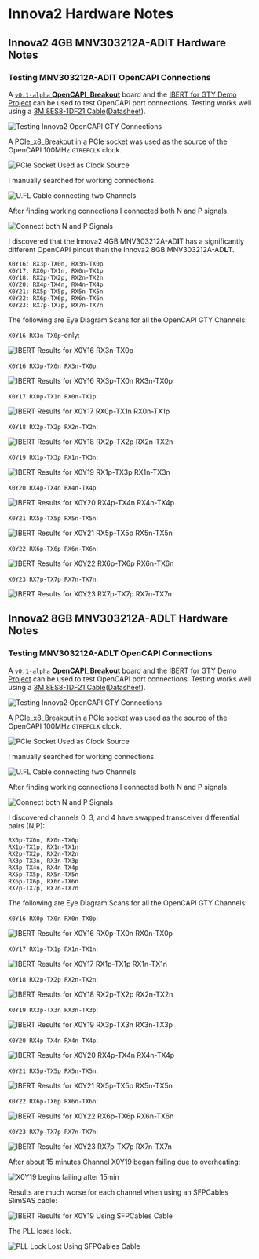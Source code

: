 # Innova2 Hardware Notes




## Innova2 4GB MNV303212A-ADIT Hardware Notes


### Testing MNV303212A-ADIT OpenCAPI Connections

A [`v0.1-alpha` **OpenCAPI_Breakout**](https://github.com/mwrnd/OpenCAPI_Breakout/releases/tag/v0.1-alpha) board and the [IBERT for GTY Demo Project](https://github.com/mwrnd/innova2_experiments/tree/main/xcku15p_ffve1517_GTY_IBERT) can be used to test OpenCAPI port connections. Testing works well using a [3M 8ES8-1DF21 Cable](https://www.trustedparts.com/en/search/8ES8-1DF21)([Datasheet](https://multimedia.3m.com/mws/media/1398233O/3m-slimline-twin-ax-assembly-sff-8654-x8-30awg-78-5100-2665-8.pdf)).

![Testing Innova2 OpenCAPI GTY Connections](img/Innova2_4GB_MNV303212A-ADIT_Testing_OpenCAPI_GTY.jpg)

A [PCIe_x8_Breakout](https://github.com/mwrnd/PCIe_x8_Breakout) in a PCIe socket was used as the source of the OpenCAPI 100MHz `GTREFCLK` clock.

![PCIe Socket Used as Clock Source](img/Innova2_4GB_ADIT_Testing_OpenCAPI_GTY-PCIe_as_Clock_Source.jpg)

I manually searched for working connections.

![U.FL Cable connecting two Channels](img/Innova2_4GB_ADIT_Testing_OpenCAPI_GTY-Connections.jpg)

After finding working connections I connected both N and P signals.

![Connect both N and P Signals](img/Testing_OpenCAPI_RX1p-TX3p_RX1n-TX3n.jpg)

I discovered that the Innova2 4GB MNV303212A-AD**I**T has a significantly different OpenCAPI pinout than the Innova2 8GB MNV303212A-AD**L**T.
```
X0Y16: RX3p-TX0n, RX3n-TX0p
X0Y17: RX0p-TX1n, RX0n-TX1p
X0Y18: RX2p-TX2p, RX2n-TX2n
X0Y20: RX4p-TX4n, RX4n-TX4p
X0Y21: RX5p-TX5p, RX5n-TX5n
X0Y22: RX6p-TX6p, RX6n-TX6n
X0Y23: RX7p-TX7p, RX7n-TX7n
```

The following are Eye Diagram Scans for all the OpenCAPI GTY Channels:

`X0Y16 RX3n-TX0p`-only:

![IBERT Results for X0Y16 RX3n-TX0p](img/ADIT_OpenCAPI_X0Y16_RX3n-TX0p.png)

`X0Y16 RX3p-TX0n RX3n-TX0p`:

![IBERT Results for X0Y16 RX3p-TX0n RX3n-TX0p](img/ADIT_OpenCAPI_X0Y16_RX3p-TX0n_RX3n-TX0p.png)

`X0Y17 RX0p-TX1n RX0n-TX1p`:

![IBERT Results for X0Y17 RX0p-TX1n RX0n-TX1p](img/ADIT_OpenCAPI_X0Y17_RX0p-TX1n_RX0n-TX1p.png)

`X0Y18 RX2p-TX2p RX2n-TX2n`:

![IBERT Results for X0Y18 RX2p-TX2p RX2n-TX2n](img/ADIT_OpenCAPI_X0Y18_RX2p-TX2p_RX2n-TX2n.png)

`X0Y19 RX1p-TX3p RX1n-TX3n`:

![IBERT Results for X0Y19 RX1p-TX3p RX1n-TX3n](img/ADIT_OpenCAPI_X0Y19_RX1p-TX3p_RX1n-TX3n.png)

`X0Y20 RX4p-TX4n RX4n-TX4p`:

![IBERT Results for X0Y20 RX4p-TX4n RX4n-TX4p](img/ADIT_OpenCAPI_X0Y20_RX4p-TX4n_RX4n-TX4p.png)

`X0Y21 RX5p-TX5p RX5n-TX5n`:

![IBERT Results for X0Y21 RX5p-TX5p RX5n-TX5n](img/ADIT_OpenCAPI_X0Y21_RX5p-TX5p_RX5n-TX5n.png)

`X0Y22 RX6p-TX6p RX6n-TX6n`:

![IBERT Results for X0Y22 RX6p-TX6p RX6n-TX6n](img/ADIT_OpenCAPI_X0Y22_RX6p-TX6p_RX6n-TX6n.png)

`X0Y23 RX7p-TX7p RX7n-TX7n`:

![IBERT Results for X0Y23 RX7p-TX7p RX7n-TX7n](img/ADIT_OpenCAPI_X0Y23_RX7p-TX7p_RX7n-TX7n.png)






## Innova2 8GB MNV303212A-ADLT Hardware Notes


### Testing MNV303212A-ADLT OpenCAPI Connections

A [`v0.1-alpha` **OpenCAPI_Breakout**](https://github.com/mwrnd/OpenCAPI_Breakout/releases/tag/v0.1-alpha) board and the [IBERT for GTY Demo Project](https://github.com/mwrnd/innova2_experiments/tree/main/xcku15p_ffve1517_GTY_IBERT) can be used to test OpenCAPI port connections. Testing works well using a [3M 8ES8-1DF21 Cable](https://www.trustedparts.com/en/search/8ES8-1DF21)([Datasheet](https://multimedia.3m.com/mws/media/1398233O/3m-slimline-twin-ax-assembly-sff-8654-x8-30awg-78-5100-2665-8.pdf)).

![Testing Innova2 OpenCAPI GTY Connections](img/Innova2_4GB_MNV303212A-ADIT_Testing_OpenCAPI_GTY.jpg)

A [PCIe_x8_Breakout](https://github.com/mwrnd/PCIe_x8_Breakout) in a PCIe socket was used as the source of the OpenCAPI 100MHz `GTREFCLK` clock.

![PCIe Socket Used as Clock Source](img/Innova2_4GB_ADIT_Testing_OpenCAPI_GTY-PCIe_as_Clock_Source.jpg)

I manually searched for working connections.

![U.FL Cable connecting two Channels](img/Innova2_4GB_ADIT_Testing_OpenCAPI_GTY-Connections.jpg)

After finding working connections I connected both N and P signals.

![Connect both N and P Signals](img/Testing_OpenCAPI_RX1p-TX3p_RX1n-TX3n.jpg)

I discovered channels 0, 3, and 4 have swapped transceiver differential pairs (N,P):
```
RX0p-TX0n, RX0n-TX0p
RX1p-TX1p, RX1n-TX1n
RX2p-TX2p, RX2n-TX2n
RX3p-TX3n, RX3n-TX3p
RX4p-TX4n, RX4n-TX4p
RX5p-TX5p, RX5n-TX5n
RX6p-TX6p, RX6n-TX6n
RX7p-TX7p, RX7n-TX7n
```

The following are Eye Diagram Scans for all the OpenCAPI GTY Channels:

`X0Y16 RX0p-TX0n RX0n-TX0p`:

![IBERT Results for X0Y16 RX0p-TX0n RX0n-TX0p](img/ADLT_OpenCAPI_X0Y16_RX0p-TX0n_RX0n-TX0p.png)

`X0Y17 RX1p-TX1p RX1n-TX1n`:

![IBERT Results for X0Y17 RX1p-TX1p RX1n-TX1n](img/ADLT_OpenCAPI_X0Y17_RX1p-TX1p_RX1n-TX1n.png)

`X0Y18 RX2p-TX2p RX2n-TX2n`:

![IBERT Results for X0Y18 RX2p-TX2p RX2n-TX2n](img/ADLT_OpenCAPI_X0Y18_RX2p-TX2p_RX2n-TX2n.png)

`X0Y19 RX3p-TX3n RX3n-TX3p`:

![IBERT Results for X0Y19 RX3p-TX3n RX3n-TX3p](img/ADLT_OpenCAPI_X0Y19_RX3p-TX3n_RX3n-TX3p.png)

`X0Y20 RX4p-TX4n RX4n-TX4p`:

![IBERT Results for X0Y20 RX4p-TX4n RX4n-TX4p](img/ADLT_OpenCAPI_X0Y20_RX4p-TX4n_RX4n-TX4p.png)

`X0Y21 RX5p-TX5p RX5n-TX5n`:

![IBERT Results for X0Y21 RX5p-TX5p RX5n-TX5n](img/ADLT_OpenCAPI_X0Y21_RX5p-TX5p_RX5n-TX5n.png)

`X0Y22 RX6p-TX6p RX6n-TX6n`:

![IBERT Results for X0Y22 RX6p-TX6p RX6n-TX6n](img/ADLT_OpenCAPI_X0Y22_RX6p-TX6p_RX6n-TX6n.png)

`X0Y23 RX7p-TX7p RX7n-TX7n`:

![IBERT Results for X0Y23 RX7p-TX7p RX7n-TX7n](img/ADLT_OpenCAPI_X0Y23_RX7p-TX7p_RX7n-TX7n.png)

After about 15 minutes Channel X0Y19 began failing due to overheating:

![X0Y19 begins failing after 15min](img/ADLT_OpenCAPI_X0Y19_RX3_TX3_after_15min.png)

Results are much worse for each channel when using an SFPCables SlimSAS cable:

![IBERT Results for X0Y19 Using SFPCables Cable](img/ADLT_OpenCAPI_X0Y19_Using_SFPCables_Cable.png)

The PLL loses lock.

![PLL Lock Lost Using SFPCables Cable](img/ADLT_OpenCAPI_X0Y16_Using_SFPCables_Cable_PLL_Lock_Lost.png)




